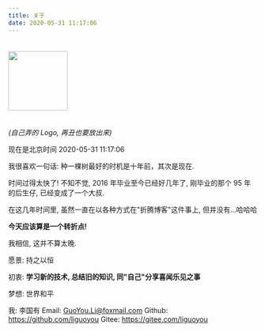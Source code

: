```yaml
---
title: 关于
date: 2020-05-31 11:17:06
---
```


<img src="../images/logo.png" width="120px" height="120px" style="margin: 20px 0;" />

_(自己弄的 Logo, 再丑也要放出来)_

现在是北京时间 2020-05-31 11:17:06

我很喜欢一句话: 种一棵树最好的时机是十年前，其次是现在.

时间过得太快了! 不知不觉, 2016 年毕业至今已经好几年了, 刚毕业的那个 95 年的后生仔, 已经变成了一个大叔.

在这几年时间里, 虽然一直在以各种方式在"折腾博客"这件事上, 但并没有...哈哈哈

**今天应该算是一个转折点!**

我相信, 这并不算太晚.

愿景: 持之以恒

初衷: **学习新的技术, 总结旧的知识, 同"自己"分享喜闻乐见之事**

梦想: 世界和平

我: 李国有
Email: GuoYou.Li@foxmail.com
Github: https://github.com/liguoyou
Gitee: https://gitee.com/liguoyou

